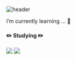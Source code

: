 ![header](https://capsule-render.vercel.app/api?type=waving&color=00C9FF&height=300&section=header&text=Hi!%20I'm%20Yunho&fontSize=90)

I’m currently learning ... 🌱  
  
    
#### ✏️ Studying  ✏️ 
<img src="https://img.shields.io/badge/-C%23-blueviolet?&style=square&logo=C Sharp&logoColor=white"/> <img src="https://img.shields.io/badge/-%20.NET-grey?&style=square&logo=.NET&logoColor=black"/> 


<!--
**yunho-dev/yunho-dev** is a ✨ _special_ ✨ repository because its `README.md` (this file) appears on your GitHub profile.

Here are some ideas to get you started:

- 🔭 I’m currently working on ...
- 🌱 I’m currently learning ...
- 👯 I’m looking to collaborate on ...
- 🤔 I’m looking for help with ...
- 💬 Ask me about ...
- 📫 How to reach me: ...
- 😄 Pronouns: ...
- ⚡ Fun fact: ...
-->

<!--
제일 위에 로고 뒤집힌거 밑에다가 추가
![Footer](https://capsule-render.vercel.app/api?type=waving&color=auto&height=200&section=footer)
-->

